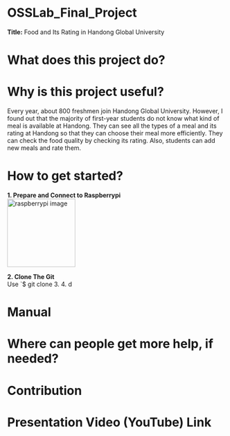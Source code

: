 # OSSLab_Final_Project
**Title:** Food and Its Rating in Handong Global University

# What does this project do? 


# Why is this project useful? 
Every year, about 800 freshmen join Handong Global University. 
However, I found out that the majority of first-year students do not know what kind of meal is available at Handong.
They can see all the types of a meal and its rating at Handong so that they can choose their meal more efficiently. They can check the food quality by checking its rating. 
Also, students can add new meals and rate them. 

# How to get started?
**1. Prepare and Connect to Raspberrypi**
<br>    <img width="157" alt="raspberrypi image" src="https://user-images.githubusercontent.com/103619332/171323196-6655ab29-52c5-410a-8bee-326044effe7e.png">

**2. Clone The Git**
<br>    Use `$ git clone 
3. 
4. d


# Manual

# Where can people get more help, if needed? 

# Contribution

# Presentation Video (YouTube) Link
